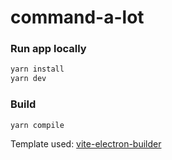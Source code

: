 # command-a-lot

### Run app locally
```sh
yarn install
yarn dev
```

### Build
```sh
yarn compile
```

Template used: [vite-electron-builder](https://github.com/cawa-93/vite-electron-builder)